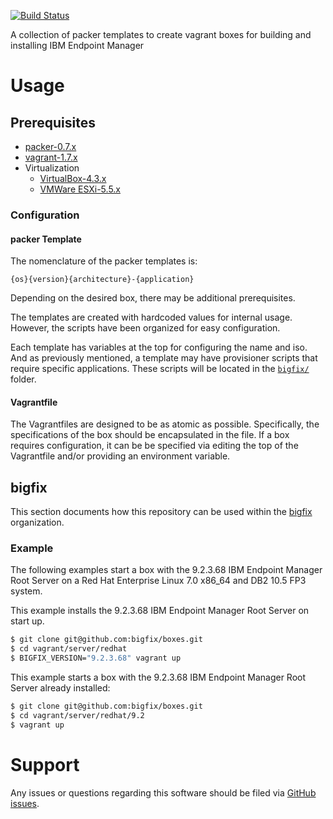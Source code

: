 [![Build Status](https://travis-ci.org/bigfix/boxes.svg?branch=master)](https://travis-ci.org/bigfix/boxes)

A collection of packer templates to create vagrant boxes for building and installing IBM Endpoint Manager

# Usage
## Prerequisites
- [packer-0.7.x](http://www.packer.io/downloads.html)
- [vagrant-1.7.x](http://www.vagrantup.com/downloads.html)
- Virtualization
	- [VirtualBox-4.3.x](https://www.virtualbox.org/wiki/Downloads)
	- [VMWare ESXi-5.5.x](http://www.vmware.com/products/esxi-and-esx/)

### Configuration
#### packer Template
The nomenclature of the packer templates is:

```
{os}{version}{architecture}-{application}
```

Depending on the desired box, there may be additional prerequisites.

The templates are created with hardcoded values for internal usage. However, the scripts have been organized for easy configuration.

Each template has variables at the top for configuring the name and iso. And as previously mentioned, a template may have provisioner scripts that require specific applications. These scripts will be located in the [`bigfix/`](bigfix/) folder.

#### Vagrantfile
The Vagrantfiles are designed to be as atomic as possible. Specifically, the specifications of the box should be encapsulated in the file. If a box requires configuration, it can be be specified via editing the top of the Vagrantfile and/or providing an environment variable.

## bigfix
This section documents how this repository can be used within the [bigfix](http://platdev.sfolab.ibm.com/) organization.

### Example
The following examples start a box with the 9.2.3.68 IBM Endpoint Manager Root Server on a Red Hat Enterprise Linux 7.0 x86_64 and DB2 10.5 FP3 system.

This example installs the 9.2.3.68 IBM Endpoint Manager Root Server on start up.

```bash
$ git clone git@github.com:bigfix/boxes.git
$ cd vagrant/server/redhat
$ BIGFIX_VERSION="9.2.3.68" vagrant up
```

This example starts a box with the 9.2.3.68 IBM Endpoint Manager Root Server already installed:

```bash
$ git clone git@github.com:bigfix/boxes.git
$ cd vagrant/server/redhat/9.2
$ vagrant up
```

# Support
Any issues or questions regarding this software should be filed via [GitHub issues](https://github.com/bigfix/boxes/issues).
